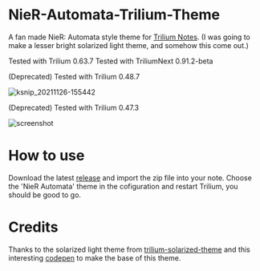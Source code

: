 # NieR-Automata-Trilium-Theme
A fan made NieR: Automata style theme for [Trilium Notes](https://github.com/zadam/trilium). (I was going to make a lesser bright solarized light theme, and somehow this come out.)

Tested with Trilium 0.63.7
Tested with TriliumNext 0.91.2-beta

(Deprecated) Tested with Trilium 0.48.7

![ksnip_20211126-155442](https://user-images.githubusercontent.com/6752679/143546413-7d02af61-ebeb-4f41-b061-a1c24e67eada.png)

(Deprecated) Tested with Trilium 0.47.3

![screenshot](https://user-images.githubusercontent.com/6752679/120321022-6586e180-c315-11eb-9765-119562c316f9.png)


# How to use
Download the latest [release](https://github.com/Nriver/NieR-Automata-Trilium-Theme/releases) and import the zip file into your note. Choose the 'NieR Automata' theme in the cofiguration and restart Trilium, you should be good to go.

# Credits
Thanks to the solarized light theme from [trilium-solarized-theme](https://github.com/WKSu/trilium-solarized-theme) and this interesting [codepen](https://codepen.io/lgkonline/pen/WpMRQG) to make the base of this theme.

 
